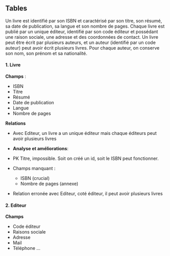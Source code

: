 ## Tables

Un livre est identifié par son ISBN et caractérisé par son titre, son résumé, sa date de publication, sa langue et son nombre de pages. Chaque livre est publié par un unique éditeur, identifié par son code éditeur et possédant une raison sociale, une adresse et des coordonnées de contact. Un livre peut être écrit par plusieurs auteurs, et un auteur (identifié par un code auteur) peut avoir écrit plusieurs livres. Pour chaque auteur, on conserve son nom, son prénom et sa nationalité.

#### 1. Livre

**Champs** :

- ISBN
- Titre
- Résumé
- Date de publication
- Langue
- Nombre de pages

**Relations**

- Avec Editeur, un livre a un unique éditeur mais chaque éditeurs peut avoir plusieurs livres

- **Analyse et améliorations**:

- PK Titre, impossible. Soit on créé un id, soit le ISBN peut fonctionner.
- Champs manquant :
  - ISBN (crucial)
  - Nombre de pages (annexe)
- Relation erronée avec Editeur, coté éditeur, il peut avoir plusieurs livres

#### 2. Editeur

**Champs**

- Code éditeur
- Raisons sociale
- Adresse
- Mail
- Téléphone ...
